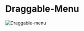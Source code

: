 # Draggable-Menu
![Draggable-menu](https://user-images.githubusercontent.com/76266468/117223830-387b0800-ae17-11eb-98d2-d8c49f8eb5a8.gif)
